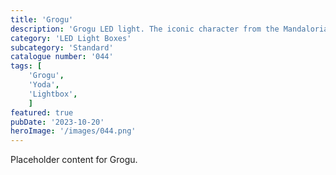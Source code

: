 ```yaml
---
title: 'Grogu'
description: 'Grogu LED light. The iconic character from the Mandalorian TV series. Grogu AKA baby Yoda. '
category: 'LED Light Boxes'
subcategory: 'Standard'
catalogue number: '044'
tags: [
    'Grogu', 
    'Yoda',
    'Lightbox', 
    ]
featured: true
pubDate: '2023-10-20'
heroImage: '/images/044.png'
---
```


Placeholder content for Grogu.
